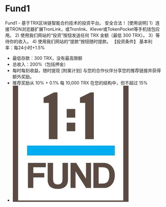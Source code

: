 # Fund1

Fund1 - 基于TRX区块链智能合约技术的投资平台。 安全合法！
[使用说明]
1）连接TRON浏览器扩展TronLink，或Tronlink、Klever或TokenPocket等手机钱包应用。
2) 使用我们网站的“投资”按钮发送任何 TRX 金额（最低 300 TRX）。
3）等待你的收入。
4) 使用我们网站的“提款”按钮随时提款。
【投资条件】
基本利率：每24小时+1.5%
- 最低存款：300 TRX，没有最高限额
- 总收入：200%（包括押金）
- 每时每刻收益，随时提现
[附属计划]
与您的合作伙伴分享您的推荐链接并获得额外奖励。
- 推荐奖励从 10% + 0.1% 每 10,000 TRX 在您的结构中，但不超过 15%
- ![50vd8hd6](50vd8hd6.jpg)
